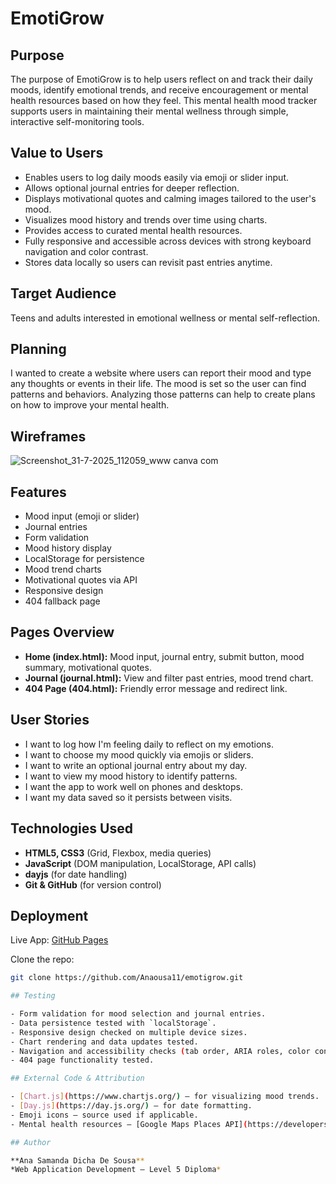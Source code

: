 # EmotiGrow

## Purpose

The purpose of EmotiGrow is to help users reflect on and track their daily moods, identify emotional trends, and receive encouragement or mental health resources based on how they feel. This mental health mood tracker supports users in maintaining their mental wellness through simple, interactive self-monitoring tools.

## Value to Users

- Enables users to log daily moods easily via emoji or slider input.
- Allows optional journal entries for deeper reflection.
- Displays motivational quotes and calming images tailored to the user's mood.
- Visualizes mood history and trends over time using charts.
- Provides access to curated mental health resources.
- Fully responsive and accessible across devices with strong keyboard navigation and color contrast.
- Stores data locally so users can revisit past entries anytime.

## Target Audience

Teens and adults interested in emotional wellness or mental self-reflection.

## Planning

I wanted to create a website where users can report their mood and type any thoughts or events in their life. The mood is set so the user can find patterns and behaviors. Analyzing those patterns can help to create plans on how to improve your mental health.

## Wireframes

![Screenshot_31-7-2025_112059_www canva com](https://github.com/user-attachments/assets/72039a9d-35b4-4bbd-bba0-5c85a72a89a8)


## Features

- Mood input (emoji or slider)
- Journal entries
- Form validation
- Mood history display
- LocalStorage for persistence
- Mood trend charts
- Motivational quotes via API
- Responsive design
- 404 fallback page

## Pages Overview

- **Home (index.html):** Mood input, journal entry, submit button, mood summary, motivational quotes.
- **Journal (journal.html):** View and filter past entries, mood trend chart.
- **404 Page (404.html):** Friendly error message and redirect link.

## User Stories

- I want to log how I'm feeling daily to reflect on my emotions.
- I want to choose my mood quickly via emojis or sliders.
- I want to write an optional journal entry about my day.
- I want to view my mood history to identify patterns.
- I want the app to work well on phones and desktops.
- I want my data saved so it persists between visits.

## Technologies Used

- **HTML5, CSS3** (Grid, Flexbox, media queries)
- **JavaScript** (DOM manipulation, LocalStorage, API calls)
- **dayjs** (for date handling)
- **Git & GitHub** (for version control)

## Deployment

Live App: [GitHub Pages](https://github.com/Anaousa11/emotigrow)

Clone the repo:
```bash
git clone https://github.com/Anaousa11/emotigrow.git

## Testing

- Form validation for mood selection and journal entries.
- Data persistence tested with `localStorage`.
- Responsive design checked on multiple device sizes.
- Chart rendering and data updates tested.
- Navigation and accessibility checks (tab order, ARIA roles, color contrast).
- 404 page functionality tested.

## External Code & Attribution

- [Chart.js](https://www.chartjs.org/) – for visualizing mood trends.
- [Day.js](https://day.js.org/) – for date formatting.
- Emoji icons – source used if applicable.
- Mental health resources – [Google Maps Places API](https://developers.google.com/maps/documentation/places/web-service/overview).

## Author

**Ana Samanda Dicha De Sousa**  
*Web Application Development – Level 5 Diploma*
